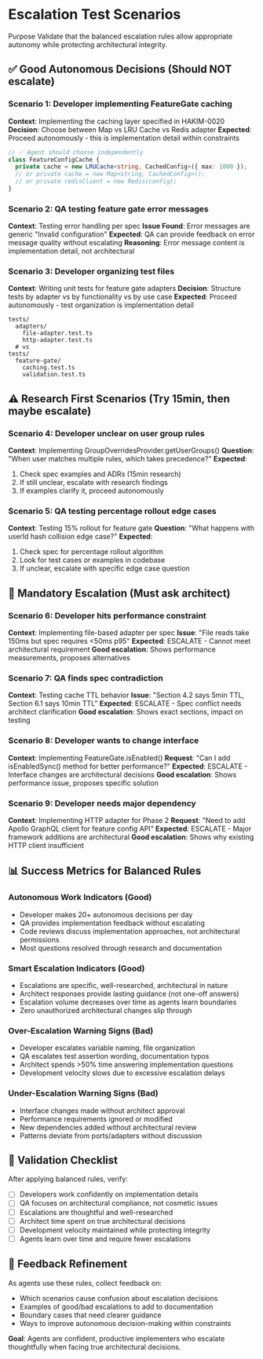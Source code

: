 # Escalation Test Scenarios

Purpose
Validate that the balanced escalation rules allow appropriate autonomy while protecting architectural integrity.

## ✅ **Good Autonomous Decisions** (Should NOT escalate)

### Scenario 1: Developer implementing FeatureGate caching
**Context**: Implementing the caching layer specified in HAKIM-0020
**Decision**: Choose between Map vs LRU Cache vs Redis adapter
**Expected**: Proceed autonomously - this is implementation detail within constraints
```typescript
// ✅ Agent should choose independently
class FeatureConfigCache {
  private cache = new LRUCache<string, CachedConfig>({ max: 1000 });
  // or private cache = new Map<string, CachedConfig>();
  // or private redisClient = new Redis(config);
}
```

### Scenario 2: QA testing feature gate error messages
**Context**: Testing error handling per spec
**Issue Found**: Error messages are generic "Invalid configuration"
**Expected**: QA can provide feedback on error message quality without escalating
**Reasoning**: Error message content is implementation detail, not architectural

### Scenario 3: Developer organizing test files
**Context**: Writing unit tests for feature gate adapters
**Decision**: Structure tests by adapter vs by functionality vs by use case
**Expected**: Proceed autonomously - test organization is implementation detail
```
tests/
  adapters/
    file-adapter.test.ts
    http-adapter.test.ts
  # vs
tests/
  feature-gate/
    caching.test.ts
    validation.test.ts
```

## ⚠️ **Research First Scenarios** (Try 15min, then maybe escalate)

### Scenario 4: Developer unclear on user group rules
**Context**: Implementing GroupOverridesProvider.getUserGroups()
**Question**: "When user matches multiple rules, which takes precedence?"
**Expected**: 
1. Check spec examples and ADRs (15min research)
2. If still unclear, escalate with research findings
3. If examples clarify it, proceed autonomously

### Scenario 5: QA testing percentage rollout edge cases
**Context**: Testing 15% rollout for feature gate
**Question**: "What happens with userId hash collision edge case?"
**Expected**:
1. Check spec for percentage rollout algorithm
2. Look for test cases or examples in codebase
3. If unclear, escalate with specific edge case question

## 🚨 **Mandatory Escalation** (Must ask architect)

### Scenario 6: Developer hits performance constraint
**Context**: Implementing file-based adapter per spec
**Issue**: "File reads take 150ms but spec requires <50ms p95"
**Expected**: ESCALATE - Cannot meet architectural requirement
**Good escalation**: Shows performance measurements, proposes alternatives

### Scenario 7: QA finds spec contradiction
**Context**: Testing cache TTL behavior
**Issue**: "Section 4.2 says 5min TTL, Section 6.1 says 10min TTL"
**Expected**: ESCALATE - Spec conflict needs architect clarification
**Good escalation**: Shows exact sections, impact on testing

### Scenario 8: Developer wants to change interface
**Context**: Implementing FeatureGate.isEnabled()
**Request**: "Can I add isEnabledSync() method for better performance?"
**Expected**: ESCALATE - Interface changes are architectural decisions
**Good escalation**: Shows performance issue, proposes specific solution

### Scenario 9: Developer needs major dependency
**Context**: Implementing HTTP adapter for Phase 2
**Request**: "Need to add Apollo GraphQL client for feature config API"
**Expected**: ESCALATE - Major framework additions are architectural
**Good escalation**: Shows why existing HTTP client insufficient

## 📊 **Success Metrics for Balanced Rules**

### Autonomous Work Indicators (Good)
- Developer makes 20+ autonomous decisions per day
- QA provides implementation feedback without escalating
- Code reviews discuss implementation approaches, not architectural permissions
- Most questions resolved through research and documentation

### Smart Escalation Indicators (Good)  
- Escalations are specific, well-researched, architectural in nature
- Architect responses provide lasting guidance (not one-off answers)
- Escalation volume decreases over time as agents learn boundaries
- Zero unauthorized architectural changes slip through

### Over-Escalation Warning Signs (Bad)
- Developer escalates variable naming, file organization
- QA escalates test assertion wording, documentation typos
- Architect spends >50% time answering implementation questions
- Development velocity slows due to excessive escalation delays

### Under-Escalation Warning Signs (Bad)
- Interface changes made without architect approval
- Performance requirements ignored or modified
- New dependencies added without architectural review
- Patterns deviate from ports/adapters without discussion

## 🎯 **Validation Checklist**

After applying balanced rules, verify:
- [ ] Developers work confidently on implementation details
- [ ] QA focuses on architectural compliance, not cosmetic issues  
- [ ] Escalations are thoughtful and well-researched
- [ ] Architect time spent on true architectural decisions
- [ ] Development velocity maintained while protecting integrity
- [ ] Agents learn over time and require fewer escalations

## 📝 **Feedback Refinement**

As agents use these rules, collect feedback on:
- Which scenarios cause confusion about escalation decisions
- Examples of good/bad escalations to add to documentation
- Boundary cases that need clearer guidance
- Ways to improve autonomous decision-making within constraints

**Goal**: Agents are confident, productive implementers who escalate thoughtfully when facing true architectural decisions.